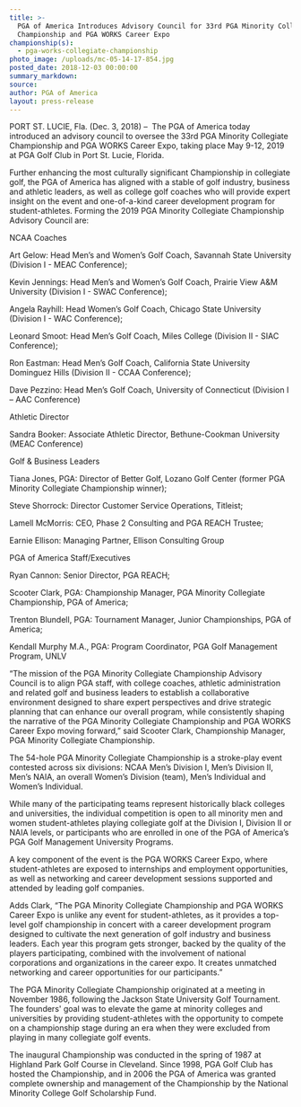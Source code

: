 ```yaml
---
title: >-
  PGA of America Introduces Advisory Council for 33rd PGA Minority Collegiate
  Championship and PGA WORKS Career Expo
championship(s):
  - pga-works-collegiate-championship
photo_image: /uploads/mc-05-14-17-854.jpg
posted_date: 2018-12-03 00:00:00
summary_markdown:
source:
author: PGA of America
layout: press-release
---
```


PORT ST. LUCIE, Fla. (Dec. 3, 2018) –&nbsp; The PGA of America today introduced an advisory council to oversee the 33rd PGA Minority Collegiate Championship and PGA WORKS Career Expo, taking place May 9-12, 2019 at PGA Golf Club in Port St. Lucie, Florida.

Further enhancing the most culturally significant Championship in collegiate golf, the PGA of America has aligned with a stable of golf industry, business and athletic leaders, as well as college golf coaches who will provide expert insight on the event and one-of-a-kind career development program for student-athletes. Forming the 2019 PGA Minority Collegiate Championship Advisory Council are:

NCAA Coaches

Art Gelow: Head Men’s and Women’s Golf Coach, Savannah State University (Division I - MEAC Conference);

Kevin Jennings: Head Men’s and Women’s Golf Coach, Prairie View A&M University (Division I - SWAC Conference);

Angela Rayhill: Head Women’s Golf Coach, Chicago State University (Division I - WAC Conference);

Leonard Smoot: Head Men’s Golf Coach, Miles College (Division II - SIAC Conference);

Ron Eastman: Head Men’s Golf Coach, California State University Dominguez Hills (Division II - CCAA Conference);

Dave Pezzino: Head Men’s Golf Coach, University of Connecticut (Division I – AAC Conference)

Athletic Director

Sandra Booker: Associate Athletic Director, Bethune-Cookman University (MEAC Conference)

Golf & Business Leaders

Tiana Jones, PGA: Director of Better Golf, Lozano Golf Center (former PGA Minority Collegiate Championship winner);

Steve Shorrock: Director Customer Service Operations, Titleist;

Lamell McMorris: CEO, Phase 2 Consulting and PGA REACH Trustee;

Earnie Ellison: Managing Partner, Ellison Consulting Group

PGA of America Staff/Executives

Ryan Cannon: Senior Director, PGA REACH;

Scooter Clark, PGA: Championship Manager, PGA Minority Collegiate Championship, PGA of America;

Trenton Blundell, PGA: Tournament Manager, Junior Championships, PGA of America;

Kendall Murphy M.A., PGA: Program Coordinator, PGA Golf Management Program, UNLV

“The mission of the PGA Minority Collegiate Championship Advisory Council is to align PGA staff, with college coaches, athletic administration and related golf and business leaders to establish a collaborative environment designed to share expert perspectives and drive strategic planning that can enhance our overall program, while consistently shaping the narrative of the PGA Minority Collegiate Championship and PGA WORKS Career Expo moving forward,” said Scooter Clark, Championship Manager, PGA Minority Collegiate Championship.

The 54-hole PGA Minority Collegiate Championship is a stroke-play event contested across six divisions: NCAA Men’s Division I, Men’s Division II, Men’s NAIA, an overall Women’s Division (team), Men’s Individual and Women’s Individual.

While many of the participating teams represent historically black colleges and universities, the individual competition is open to all minority men and women student-athletes playing collegiate golf at the Division I, Division II or NAIA levels, or participants who are enrolled in one of the PGA of America’s PGA Golf Management University Programs.

A key component of the event is the PGA WORKS Career Expo, where student-athletes are exposed to internships and employment opportunities, as well as networking and career development sessions supported and attended by leading golf companies.

Adds Clark, “The PGA Minority Collegiate Championship and PGA WORKS Career Expo is unlike any event for student-athletes, as it provides a top-level golf championship in concert with a career development program designed to cultivate the next generation of golf industry and business leaders. Each year this program gets stronger, backed by the quality of the players participating, combined with the involvement of national corporations and organizations in the career expo. It creates unmatched networking and career opportunities for our participants.”

The PGA Minority Collegiate Championship originated at a meeting in November 1986, following the Jackson State University Golf Tournament. The founders' goal was to elevate the game at minority colleges and universities by providing student-athletes with the opportunity to compete on a championship stage during an era when they were excluded from playing in many collegiate golf events.

The inaugural Championship was conducted in the spring of 1987 at Highland Park Golf Course in Cleveland. Since 1998, PGA Golf Club has hosted the Championship, and in 2006 the PGA of America was granted complete ownership and management of the Championship by the National Minority College Golf Scholarship Fund.